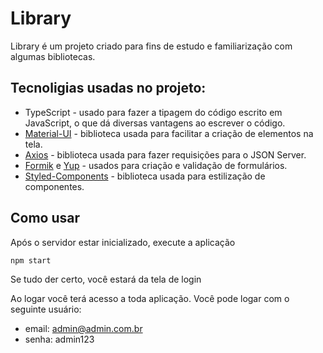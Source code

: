 # Library

Library é um projeto criado para fins de estudo e familiarização com algumas bibliotecas.

## Tecnoligias usadas no projeto:

- TypeScript - usado para fazer a tipagem do código escrito em JavaScript, o que dá diversas vantagens ao escrever o código.
- [Material-UI](https://mui.com/) - biblioteca usada para facilitar a criação de elementos na tela.
- [Axios](https://axios-http.com/ptbr/docs/intro) - biblioteca usada para fazer requisições para o JSON Server.
- [Formik](https://formik.org/) e [Yup](https://www.npmjs.com/package/yup) - usados para criação e validação de formulários.
- [Styled-Components](https://styled-components.com/) - biblioteca usada para estilização de componentes.

## Como usar

Após o servidor estar inicializado, execute a aplicação

```sh
npm start
```

Se tudo der certo, você estará da tela de login

Ao logar você terá acesso a toda aplicação. Você pode logar com o seguinte usuário:

- email: admin@admin.com.br
- senha: admin123